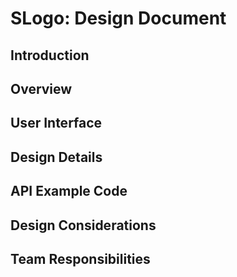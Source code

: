 # SLogo: Design Document

## Introduction

## Overview

## User Interface

## Design Details

## API Example Code

## Design Considerations

## Team Responsibilities
